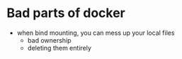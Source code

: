 # Bad parts of docker
 - when bind mounting, you can mess up your local files
   - bad ownership
   - deleting them entirely

